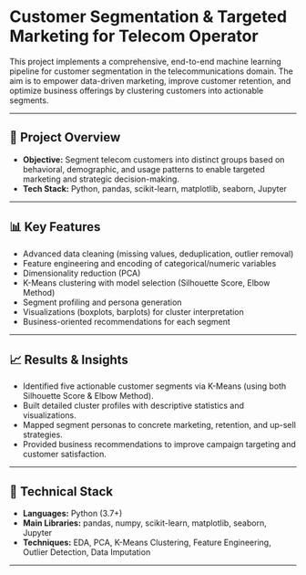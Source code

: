 # Customer Segmentation & Targeted Marketing for Telecom Operator

This project implements a comprehensive, end-to-end machine learning pipeline for customer segmentation in the telecommunications domain. The aim is to empower data-driven marketing, improve customer retention, and optimize business offerings by clustering customers into actionable segments.

---

## 🚀 Project Overview

- **Objective:** Segment telecom customers into distinct groups based on behavioral, demographic, and usage patterns to enable targeted marketing and strategic decision-making.
- **Tech Stack:** Python, pandas, scikit-learn, matplotlib, seaborn, Jupyter

---

## 📊 Key Features

- Advanced data cleaning (missing values, deduplication, outlier removal)
- Feature engineering and encoding of categorical/numeric variables
- Dimensionality reduction (PCA)
- K-Means clustering with model selection (Silhouette Score, Elbow Method)
- Segment profiling and persona generation
- Visualizations (boxplots, barplots) for cluster interpretation
- Business-oriented recommendations for each segment

---

## 📈 Results & Insights

- Identified five actionable customer segments via K-Means (using both Silhouette Score & Elbow Method).
- Built detailed cluster profiles with descriptive statistics and visualizations.
- Mapped segment personas to concrete marketing, retention, and up-sell strategies.
- Provided business recommendations to improve campaign targeting and customer satisfaction.

---

## 🤖 Technical Stack

- **Languages:** Python (3.7+)
- **Main Libraries:** pandas, numpy, scikit-learn, matplotlib, seaborn, Jupyter
- **Techniques:** EDA, PCA, K-Means Clustering, Feature Engineering, Outlier Detection, Data Imputation

---
